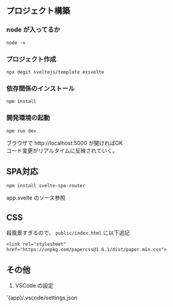 ## プロジェクト構築

### node が入ってるか 

```
node -v
```

### プロジェクト作成

```
npx degit sveltejs/template exsvelte
```

### 依存関係のインストール

```
npm install
```

### 開発環境の起動

```
npm run dev
```

ブラウザで http://localhost:5000 が開ければOK  
コード変更がリアルタイムに反映されていく。

## SPA対応

```
npm install svelte-spa-router
```

app.svelte のソース参照

## CSS

殺風景すぎるので、 `public/index.html` に以下追記
```
<link rel="stylesheet" href="https://unpkg.com/papercss@1.6.1/dist/paper.min.css">
```



## その他

1. VSCode の設定

`{app}/.vscode/settings.json
